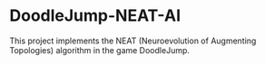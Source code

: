 # DoodleJump-NEAT-AI
This project implements the NEAT (Neuroevolution of Augmenting Topologies) algorithm in the game DoodleJump.

